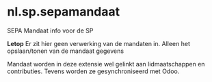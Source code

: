 nl.sp.sepamandaat
=================

SEPA Mandaat info voor de SP

**Letop** Er zit hier geen verwerking van de mandaten in. Alleen het opslaan/tonen van de mandaat gegevens

Mandaat worden in deze extensie wel gelinkt aan lidmaatschappen en contributies. Tevens worden ze gesynchroniseerd met Odoo.
